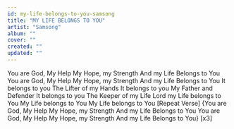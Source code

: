 ```yaml
---
id: my-life-belongs-to-you-samsong
title: "MY LIFE BELONGS TO YOU"
artist: "Samsong"
album: ""
cover: ""
created: ""
updated: ""
---
```


You are God, My Help
My Hope, my Strength
And my Life Belongs to You
You are God, My Help
My Hope, my Strength
And my Life Belongs to You
It belongs to you
The Lifter of my Hands
It belongs to you
My Father and Defender
It belongs to you
The Keeper of my Life
Lord my Life belongs to You
My Life belongs to You
My Life belongs to You
[Repeat Verse]
{You are God, My Help
My Hope, my Strength
And my Life Belongs to You
You are God, My Help
My Hope, my Strength
And my Life Belongs to You} [x3]